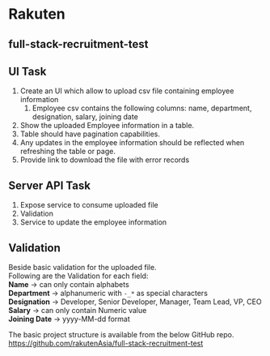 # Rakuten
## full-stack-recruitment-test

UI Task
-------

1. Create an UI which allow to upload csv file containing employee information
	1. Employee csv contains the following columns: name, department, designation, salary, joining date
2. Show the uploaded Employee information in a table.
3. Table should have pagination capabilities.
4. Any updates in the employee information should be reflected when refreshing the table or page.
5. Provide link to download the file with error records

Server API Task
----------------

1. Expose service to consume uploaded file
2. Validation
3. Service to update the employee information

Validation
----------

Beside basic validation for the uploaded file.  
Following are the Validation for each field:  
__Name__ -> can only contain alphabets  
__Department__ -> alphanumeric with `-_*` as special characters  
__Designation__ -> Developer, Senior Developer, Manager, Team Lead, VP, CEO  
__Salary__ -> can only contain Numeric value  
__Joining Date__ -> yyyy-MM-dd format
 
 
The basic project structure is available from the below GitHub repo. https://github.com/rakutenAsia/full-stack-recruitment-test